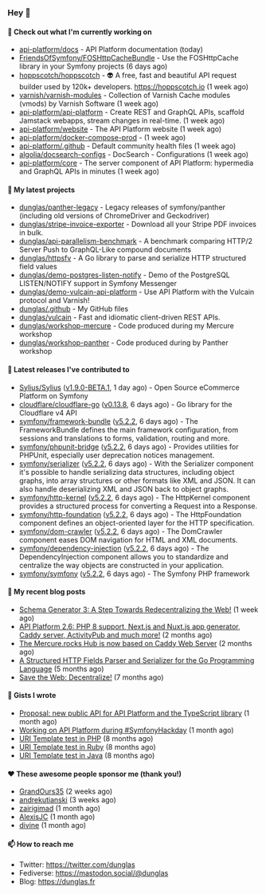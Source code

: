 ### Hey 👋

#### 👷 Check out what I'm currently working on

- [api-platform/docs](https://github.com/api-platform/docs) - API Platform documentation (today)
- [FriendsOfSymfony/FOSHttpCacheBundle](https://github.com/FriendsOfSymfony/FOSHttpCacheBundle) - Use the FOSHttpCache library in your Symfony projects (6 days ago)
- [hoppscotch/hoppscotch](https://github.com/hoppscotch/hoppscotch) - 👽 A free, fast and beautiful API request builder used by 120k&#43; developers. https://hoppscotch.io (1 week ago)
- [varnish/varnish-modules](https://github.com/varnish/varnish-modules) - Collection of Varnish Cache modules (vmods) by Varnish Software (1 week ago)
- [api-platform/api-platform](https://github.com/api-platform/api-platform) - Create REST and GraphQL APIs, scaffold Jamstack webapps, stream changes in real-time. (1 week ago)
- [api-platform/website](https://github.com/api-platform/website) - The API Platform website (1 week ago)
- [api-platform/docker-compose-prod](https://github.com/api-platform/docker-compose-prod) -  (1 week ago)
- [api-platform/.github](https://github.com/api-platform/.github) - Default community health files (1 week ago)
- [algolia/docsearch-configs](https://github.com/algolia/docsearch-configs) - DocSearch - Configurations (1 week ago)
- [api-platform/core](https://github.com/api-platform/core) - The server component of API Platform: hypermedia and GraphQL APIs in minutes (1 week ago)

#### 🌱 My latest projects

- [dunglas/panther-legacy](https://github.com/dunglas/panther-legacy) - Legacy releases of symfony/panther (including old versions of ChromeDriver and Geckodriver)
- [dunglas/stripe-invoice-exporter](https://github.com/dunglas/stripe-invoice-exporter) - Download all your Stripe PDF invoices in bulk.
- [dunglas/api-parallelism-benchmark](https://github.com/dunglas/api-parallelism-benchmark) - A benchmark comparing HTTP/2 Server Push to GraphQL-Like compound documents
- [dunglas/httpsfv](https://github.com/dunglas/httpsfv) - A Go library to parse and serialize HTTP structured field values
- [dunglas/demo-postgres-listen-notify](https://github.com/dunglas/demo-postgres-listen-notify) - Demo of the PostgreSQL LISTEN/NOTIFY support in Symfony Messenger
- [dunglas/demo-vulcain-api-platform](https://github.com/dunglas/demo-vulcain-api-platform) - Use API Platform with the Vulcain protocol and Varnish!
- [dunglas/.github](https://github.com/dunglas/.github) - My GitHub files
- [dunglas/vulcain](https://github.com/dunglas/vulcain) - Fast and idiomatic client-driven REST APIs.
- [dunglas/workshop-mercure](https://github.com/dunglas/workshop-mercure) - Code produced during my Mercure workshop
- [dunglas/workshop-panther](https://github.com/dunglas/workshop-panther) - Code produced during by Panther workshop

#### 🔭 Latest releases I've contributed to

- [Sylius/Sylius](https://github.com/Sylius/Sylius) ([v1.9.0-BETA.1](https://github.com/Sylius/Sylius/releases/tag/v1.9.0-BETA.1), 1 day ago) - Open Source eCommerce Platform on Symfony
- [cloudflare/cloudflare-go](https://github.com/cloudflare/cloudflare-go) ([v0.13.8](https://github.com/cloudflare/cloudflare-go/releases/tag/v0.13.8), 6 days ago) - Go library for the Cloudflare v4 API
- [symfony/framework-bundle](https://github.com/symfony/framework-bundle) ([v5.2.2](https://github.com/symfony/framework-bundle/releases/tag/v5.2.2), 6 days ago) - The FrameworkBundle defines the main framework configuration, from sessions and translations to forms, validation, routing and more.
- [symfony/phpunit-bridge](https://github.com/symfony/phpunit-bridge) ([v5.2.2](https://github.com/symfony/phpunit-bridge/releases/tag/v5.2.2), 6 days ago) - Provides utilities for PHPUnit, especially user deprecation notices management.
- [symfony/serializer](https://github.com/symfony/serializer) ([v5.2.2](https://github.com/symfony/serializer/releases/tag/v5.2.2), 6 days ago) - With the Serializer component it&#39;s possible to handle serializing data structures, including object graphs, into array structures or other formats like XML and JSON. It can also handle deserializing XML and JSON back to object graphs.
- [symfony/http-kernel](https://github.com/symfony/http-kernel) ([v5.2.2](https://github.com/symfony/http-kernel/releases/tag/v5.2.2), 6 days ago) - The HttpKernel component provides a structured process for converting a Request into a Response.
- [symfony/http-foundation](https://github.com/symfony/http-foundation) ([v5.2.2](https://github.com/symfony/http-foundation/releases/tag/v5.2.2), 6 days ago) - The HttpFoundation component defines an object-oriented layer for the HTTP specification.
- [symfony/dom-crawler](https://github.com/symfony/dom-crawler) ([v5.2.2](https://github.com/symfony/dom-crawler/releases/tag/v5.2.2), 6 days ago) - The DomCrawler component eases DOM navigation for HTML and XML documents.
- [symfony/dependency-injection](https://github.com/symfony/dependency-injection) ([v5.2.2](https://github.com/symfony/dependency-injection/releases/tag/v5.2.2), 6 days ago) - The DependencyInjection component allows you to standardize and centralize the way objects are constructed in your application.
- [symfony/symfony](https://github.com/symfony/symfony) ([v5.2.2](https://github.com/symfony/symfony/releases/tag/v5.2.2), 6 days ago) - The Symfony PHP framework

#### 📜 My recent blog posts

- [Schema Generator 3: A Step Towards Redecentralizing the Web!](http://feedproxy.google.com/~r/dunglas/~3/-eYprhFHaXA/) (1 week ago)
- [API Platform 2.6: PHP 8 support, Next.js and Nuxt.js app generator, Caddy server, ActivityPub and much more!](http://feedproxy.google.com/~r/dunglas/~3/X1dkcrZS-qU/) (2 months ago)
- [The Mercure.rocks Hub is now based on Caddy Web Server](http://feedproxy.google.com/~r/dunglas/~3/MjBonxZ_8uQ/) (2 months ago)
- [A Structured HTTP Fields Parser and Serializer for the Go Programming Language](http://feedproxy.google.com/~r/dunglas/~3/ZbYscZI8Qx8/) (5 months ago)
- [Save the Web: Decentralize!](http://feedproxy.google.com/~r/dunglas/~3/sqGQq6DaW2s/) (7 months ago)

#### 📓 Gists I wrote

- [Proposal: new public API for API Platform and the TypeScript library](https://gist.github.com/4da2026f34bf7f18e1db955ef8a9b417) (1 month ago)
- [Working on API Platform during #SymfonyHackday](https://gist.github.com/3949272d40e6390cdd2850a4f312a02a) (1 month ago)
- [URI Template test in PHP](https://gist.github.com/5b10b586427cf66e78a968f82f80691a) (8 months ago)
- [URI Template test in Ruby](https://gist.github.com/ec793690f66167cb849c02284ecf748d) (8 months ago)
- [URI Template test in Java](https://gist.github.com/788b70312231d24e46d7632c634784f5) (8 months ago)

#### ❤️ These awesome people sponsor me (thank you!)

- [GrandOurs35](https://github.com/GrandOurs35) (2 weeks ago)
- [andrekutianski](https://github.com/andrekutianski) (3 weeks ago)
- [zairigimad](https://github.com/zairigimad) (1 month ago)
- [AlexisJC](https://github.com/AlexisJC) (1 month ago)
- [divine](https://github.com/divine) (1 month ago)

#### 📫 How to reach me

- Twitter: https://twitter.com/dunglas
- Fediverse: https://mastodon.social/@dunglas
- Blog: https://dunglas.fr
